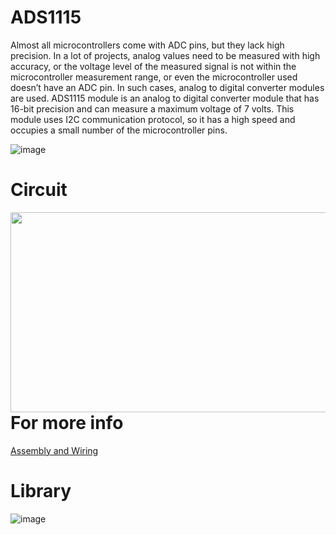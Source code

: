 # ADS1115
Almost all microcontrollers come with ADC pins, but they lack high precision. In a lot of projects, analog values need to be measured with high accuracy, or the voltage level of the measured signal is not within the microcontroller measurement range, or even the microcontroller used doesn’t have an ADC pin. In such cases, analog to digital converter modules are used.
ADS1115 module is an analog to digital converter module that has 16-bit precision and can measure a maximum voltage of 7 volts. This module uses I2C communication protocol, so it has a high speed and occupies a small number of the microcontroller pins.

![image](https://user-images.githubusercontent.com/24539773/205572192-566919d2-e452-40cd-a8a2-e063216aa6f6.png)


# Circuit

<img src="https://user-images.githubusercontent.com/24539773/205836159-1374036f-f17c-4c4d-aea5-19165aabbda1.png" width="650" height="320" align="left">
<br><br><br><br><br><br><br><br><br><br><br><br>

# For more info 
 [Assembly and Wiring](https://learn.adafruit.com/adafruit-4-channel-adc-breakouts/assembly-and-wiring)

# Library
 ![image](https://user-images.githubusercontent.com/24539773/205836049-3f79cdf1-b2bf-400d-88a0-029b40cdf49d.png)

